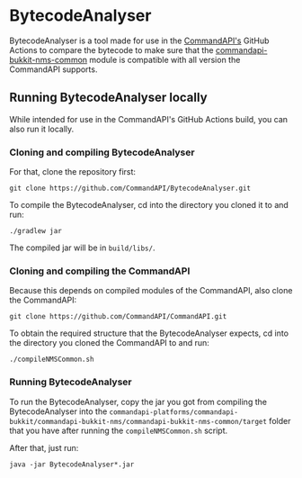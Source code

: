 # BytecodeAnalyser

BytecodeAnalyser is a tool made for use in the [CommandAPI's](https://github.com/CommandAPI/CommandAPI) GitHub Actions to compare the bytecode
to make sure that the [commandapi-bukkit-nms-common](https://github.com/CommandAPI/CommandAPI/tree/5a3434a90f0608be7d9d009c490fd8ffaf5a3a0c/commandapi-platforms/commandapi-bukkit/commandapi-bukkit-nms/commandapi-bukkit-nms-common) module
is compatible with all version the CommandAPI supports.

## Running BytecodeAnalyser locally

While intended for use in the CommandAPI's GitHub Actions build, you can also run it locally.

### Cloning and compiling BytecodeAnalyser

For that, clone the repository first:

```
git clone https://github.com/CommandAPI/BytecodeAnalyser.git
```

To compile the BytecodeAnalyser, cd into the directory you cloned it to and run:

```
./gradlew jar
```

The compiled jar will be in `build/libs/`.

### Cloning and compiling the CommandAPI

Because this depends on compiled modules of the CommandAPI, also clone the CommandAPI:

```
git clone https://github.com/CommandAPI/CommandAPI.git
```

To obtain the required structure that the BytecodeAnalyser expects, cd into the directory you cloned the CommandAPI to and run:

```
./compileNMSCommon.sh
```

### Running BytecodeAnalyser

To run the BytecodeAnalyser, copy the jar you got from compiling the BytecodeAnalyser into the `commandapi-platforms/commandapi-bukkit/commandapi-bukkit-nms/commandapi-bukkit-nms-common/target` folder that you have after running the `compileNMSCommon.sh` script.

After that, just run:

```
java -jar BytecodeAnalyser*.jar
```